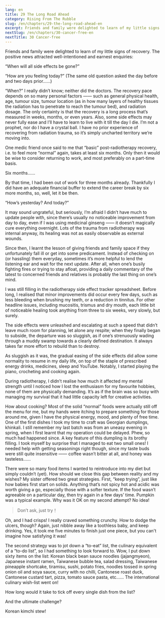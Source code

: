 ```yaml
---
lang: en
title: 29 The Long Road Ahead
category: Rising From The Rubble
slug: /en/chapters/29-the-long-road-ahead-en
excerpt: Friends and family were delighted to learn of my little signs of recovery. The positive news attracted well-intentioned and earnest enquiries.
nextSlug: /en/chapters/30-cancer-free-en
nextTitle: 30 Cancer-free
---
```


Friends and family were delighted to learn of my little signs of recovery. The positive news attracted well-intentioned and earnest enquiries:

“When will all side effects be gone?”

“How are you feeling today?” (The same old question asked the day before and two days prior......)

“When?” I really didn’t know; neither did the doctors. The recovery pace depends on so many personal factors —— such as general physical health, age, tumour size, tumour location (as in how many layers of healthy tissues the radiation has to penetrate to reach the tumour bed), and radiation dosage. The only certainty is that the recovery is a long process that’s measured in weeks, months, or even years. Also, some side effects may never fully ease and I’ll have to learn to live with it till the day I die. I’m not a prophet, nor do I have a crystal ball. I have no prior experience of recovering from radiation trauma, so it’s simply uncharted territory we’re moving into.

One medic friend once said to me that “basic” post-radiotherapy recovery, i.e. to feel more “normal” again, takes at least six months. Only then it would be wise to consider returning to work, and most preferably on a part-time basis.

Six months......

By that time, I had been out of work for three months already. Thankfully I did have an adequate financial buffer to extend the career break by six more months, so, well, let it be then.

<q>How’s yesterday? And today?

It may sound ungrateful, but seriously, I’m afraid I didn’t have much to update people with, since there’s usually no noticeable improvement from day to day, even if I was using medicinal ginseng —— it doesn’t magically cure everything overnight. Lots of the trauma from radiotherapy was internal anyway, its healing was not as easily observable as external wounds.

Since then, I learnt the lesson of giving friends and family space if they unfortunately fall ill or get into some predicament. Instead of checking on (or hassling) them everyday, sometimes it’s more helpful to lend the listening ear and wait for the next update. After all, when one’s busily fighting fires or trying to stay afloat, providing a daily commentary of the latest to concerned friends and relatives is probably the last thing on one’s mind.

I was still filling in the radiotherapy side effect tracker spreadsheet. Before long, I realised that minor improvements did occur every few days, such as less bleeding when brushing my teeth, or a reduction in tinnitus. For other headline issues, including mucositis, trismus and dry mouth, each little bit of noticeable healing took anything from three to six weeks, very slowly, but surely.

The side effects were unleashed and escalating at such a speed that didn’t leave much room for planning, let alone any respite; when they finally began to subside, the departure was so sluggish, as if one’s strenuously wading through a muddy swamp towards a clearly defined destination. It always takes far more effort to rebuild than to destroy.

As sluggish as it was, the gradual easing of the side effects did allow some normality to resume in my daily life, on top of the staple of prescribed energy drinks, medicines, sleep and YouTube. Notably, I started playing the piano, crocheting and cooking again.

During radiotherapy, I didn’t realise how much it affected my mental strength until I noticed how I lost the enthusiasm for my favourite hobbies, none of them are physically demanding. It’s as if the brain was so busy with managing my survival that it had little capacity left for creative activities.

How about cooking? Most of the solid “normal” foods were actually still off the menu for me, but my hands were itching to prepare something for those around me, given I have the physical energy, mood, and plenty of free time. One of the first dishes I took my time to craft was Georgian dumplings, khinkali. I still remember my last batch was from an uneasy evening in spring, when I first learnt that my operation could be delayed. Phew, so much had happened since. A key feature of this dumpling is its brothy filling. I took myself by surprise that I managed to eat two small ones! I needed help with getting seasonings right though, since my taste buds were still quite insensitive —— coffee wasn’t bitter at all, and honey was tasteless......

There were so many food items I wanted to reintroduce into my diet but simply couldn’t (yet). How should we close this gap between reality and my wishes? My sister offered two great strategies. First, “keep trying”, just like how babies first start on solids. Anything that’s not spicy hot and acidic was worth giving a go, especially those with a softer texture. If the food wasn’t agreeable on a particular day, then try again in a few days’ time. Pumpkin was a typical example. Why was it OK on my second attempt? No idea!

>Don’t ask, just try！

Oh, and I had crisps! I really craved something crunchy. How to dodge the ulcers, though? Again, just nibble away like a toothless baby, and keep drinking. Yes, it took me five minutes to finish just one piece, but you can't imagine how satisfying it was! 

The second strategy was to jot down a “to-eat” list, the culinary equivalent of a “to-do list”, so I had something to look forward to. Wow, I put down sixty items on the list: Korean black bean sauce noodles (jajangmyeon), Japanese instant ramen, Taiwanese bubble tea, salad dressing, Taiwanese pineapple shortcake, tiramisu, sushi, potato fries, noodles tossed in spring onion oil and soya sauce, curry with no chilli, Cantonese roast duck, Cantonese custard tart, pizza, tomato sauce pasta, etc...... The international culinary wish-list went on! 

How long would it take to tick off every single dish from the list?

And the ultimate challenge?

Korean kimchi stew!
